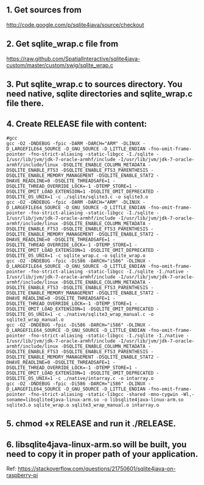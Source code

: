 ## 1. Get sources from
http://code.google.com/p/sqlite4java/source/checkout

## 2. Get sqlite_wrap.c file from
https://raw.github.com/SpatialInteractive/sqlite4java-custom/master/custom/swig/sqlite_wrap.c

## 3. Put sqlite_wrap.c to sources directory. You need native, sqlite directories and sqlite_wrap.c file there.

## 4. Create RELEASE file with content:
```
#gcc
gcc -O2 -DNDEBUG -fpic -DARM -DARCH="ARM" -DLINUX -D_LARGEFILE64_SOURCE -D_GNU_SOURCE -D_LITTLE_ENDIAN -fno-omit-frame-pointer -fno-strict-aliasing -static-libgcc -I./sqlite -I/usr/lib/jvm/jdk-7-oracle-armhf/include -I/usr/lib/jvm/jdk-7-oracle-armhf/include/linux -DSQLITE_ENABLE_COLUMN_METADATA -DSQLITE_ENABLE_FTS3 -DSQLITE_ENABLE_FTS3_PARENTHESIS -DSQLITE_ENABLE_MEMORY_MANAGEMENT -DSQLITE_ENABLE_STAT2 -DHAVE_READLINE=0 -DSQLITE_THREADSAFE=1 -DSQLITE_THREAD_OVERRIDE_LOCK=-1 -DTEMP_STORE=1 -DSQLITE_OMIT_LOAD_EXTENSION=1 -DSQLITE_OMIT_DEPRECATED -DSQLITE_OS_UNIX=1 -c ./sqlite/sqlite3.c -o sqlite3.o
gcc -O2 -DNDEBUG -fpic -DARM -DARCH="ARM" -DLINUX -D_LARGEFILE64_SOURCE -D_GNU_SOURCE -D_LITTLE_ENDIAN -fno-omit-frame-pointer -fno-strict-aliasing -static-libgcc -I./sqlite -I/usr/lib/jvm/jdk-7-oracle-armhf/include -I/usr/lib/jvm/jdk-7-oracle-armhf/include/linux -DSQLITE_ENABLE_COLUMN_METADATA -DSQLITE_ENABLE_FTS3 -DSQLITE_ENABLE_FTS3_PARENTHESIS -DSQLITE_ENABLE_MEMORY_MANAGEMENT -DSQLITE_ENABLE_STAT2 -DHAVE_READLINE=0 -DSQLITE_THREADSAFE=1 -DSQLITE_THREAD_OVERRIDE_LOCK=-1 -DTEMP_STORE=1 -DSQLITE_OMIT_LOAD_EXTENSION=1 -DSQLITE_OMIT_DEPRECATED -DSQLITE_OS_UNIX=1 -c sqlite_wrap.c -o sqlite_wrap.o
gcc -O2 -DNDEBUG -fpic -Di586 -DARCH="i586" -DLINUX -D_LARGEFILE64_SOURCE -D_GNU_SOURCE -D_LITTLE_ENDIAN -fno-omit-frame-pointer -fno-strict-aliasing -static-libgcc -I./sqlite -I./native -I/usr/lib/jvm/jdk-7-oracle-armhf/include -I/usr/lib/jvm/jdk-7-oracle-armhf/include/linux -DSQLITE_ENABLE_COLUMN_METADATA -DSQLITE_ENABLE_FTS3 -DSQLITE_ENABLE_FTS3_PARENTHESIS -DSQLITE_ENABLE_MEMORY_MANAGEMENT -DSQLITE_ENABLE_STAT2 -DHAVE_READLINE=0 -DSQLITE_THREADSAFE=1 -DSQLITE_THREAD_OVERRIDE_LOCK=-1 -DTEMP_STORE=1 -DSQLITE_OMIT_LOAD_EXTENSION=1 -DSQLITE_OMIT_DEPRECATED -DSQLITE_OS_UNIX=1 -c ./native/sqlite3_wrap_manual.c -o sqlite3_wrap_manual.o
gcc -O2 -DNDEBUG -fpic -Di586 -DARCH="i586" -DLINUX -D_LARGEFILE64_SOURCE -D_GNU_SOURCE -D_LITTLE_ENDIAN -fno-omit-frame-pointer -fno-strict-aliasing -static-libgcc -I./sqlite -I./native -I/usr/lib/jvm/jdk-7-oracle-armhf/include -I/usr/lib/jvm/jdk-7-oracle-armhf/include/linux -DSQLITE_ENABLE_COLUMN_METADATA -DSQLITE_ENABLE_FTS3 -DSQLITE_ENABLE_FTS3_PARENTHESIS -DSQLITE_ENABLE_MEMORY_MANAGEMENT -DSQLITE_ENABLE_STAT2 -DHAVE_READLINE=0 -DSQLITE_THREADSAFE=1 -DSQLITE_THREAD_OVERRIDE_LOCK=-1 -DTEMP_STORE=1 -DSQLITE_OMIT_LOAD_EXTENSION=1 -DSQLITE_OMIT_DEPRECATED -DSQLITE_OS_UNIX=1 -c ./native/intarray.c -o intarray.o
gcc -O2 -DNDEBUG -fpic -Di586 -DARCH="i586" -DLINUX -D_LARGEFILE64_SOURCE -D_GNU_SOURCE -D_LITTLE_ENDIAN -fno-omit-frame-pointer -fno-strict-aliasing -static-libgcc -shared -mno-cygwin -Wl,-soname=libsqlite4java-linux-arm.so -o libsqlite4java-linux-arm.so sqlite3.o sqlite_wrap.o sqlite3_wrap_manual.o intarray.o
```

## 5. chmod +x RELEASE and run it ./RELEASE.

## 6. libsqlite4java-linux-arm.so will be built, you need to copy it in proper path of your application.

Ref: https://stackoverflow.com/questions/21750601/sqlite4java-on-raspberry-pi
